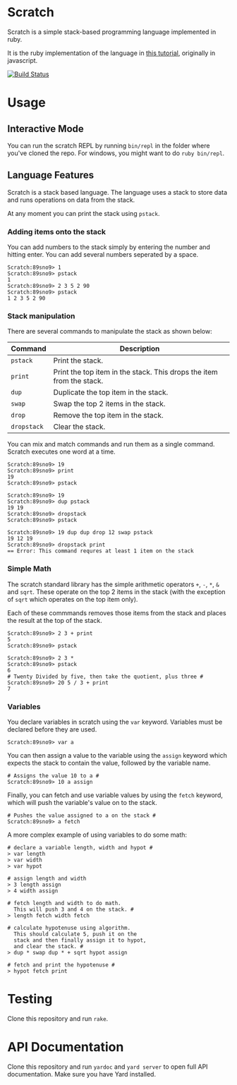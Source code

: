 # Scratch
Scratch is a simple stack-based programming language implemented in ruby.

It is the ruby implementation of the language in [this tutorial](http://scratch-lang.notimetoplay.org/), originally in javascript.

[![Build Status](https://travis-ci.org/Martin-Nyaga/scratch.svg?branch=master)](https://travis-ci.org/Martin-Nyaga/scratch)

# Usage

## Interactive Mode

You can run the scratch REPL by running `bin/repl` in the folder where
you've cloned the repo. For windows, you might want to do `ruby bin/repl`.

## Language Features

Scratch is a stack based language. The language uses a stack to store data
and runs operations on data from the stack.

At any moment you can print the stack using `pstack`.

### Adding items onto the stack

You can add numbers to the stack simply by entering the number and hitting
enter. You can add several numbers seperated by a space.

```
Scratch:89sno9> 1
Scratch:89sno9> pstack
1
Scratch:89sno9> 2 3 5 2 90
Scratch:89sno9> pstack
1 2 3 5 2 90
```

### Stack manipulation

There are several commands to manipulate the stack as shown below:

| Command | Description|
| ------------- |--------|
| `pstack` | Print the stack. |
| `print` | Print the top item in the stack. This drops the item from the stack. |
| `dup` | Duplicate the top item in the stack. |
| `swap` | Swap the top 2 items in the stack. |
| `drop` | Remove the top item in the stack. |
| `dropstack` | Clear the stack. |

You can mix and match commands and run them as a single command. Scratch executes one word at a time.

```
Scratch:89sno9> 19
Scratch:89sno9> print
19
Scratch:89sno9> pstack

Scratch:89sno9> 19
Scratch:89sno9> dup pstack
19 19
Scratch:89sno9> dropstack
Scratch:89sno9> pstack

Scratch:89sno9> 19 dup dup drop 12 swap pstack
19 12 19
Scratch:89sno9> dropstack print
== Error: This command requres at least 1 item on the stack
```

### Simple Math

The scratch standard library has the simple arithmetic operators `+`, `-`, `*`, `&` and `sqrt`.
These operate on the top 2 items in the stack (with the exception of `sqrt` which operates on
the top item only).

Each of these commmands removes those items from the stack and places the result at the top of the stack.

```
Scratch:89sno9> 2 3 + print
5
Scratch:89sno9> pstack

Scratch:89sno9> 2 3 *
Scratch:89sno9> pstack
6
# Twenty Divided by five, then take the quotient, plus three #
Scratch:89sno9> 20 5 / 3 + print
7
```

### Variables

You declare variables in scratch using the `var` keyword. Variables must be declared before they are used.

```
Scratch:89sno9> var a
```

You can then assign a value to the variable using the `assign` keyword which expects the stack to contain
the value, followed by the variable name.

```
# Assigns the value 10 to a #
Scratch:89sno9> 10 a assign
```

Finally, you can fetch and use variable values by using the `fetch` keyword, which will push the variable's
value on to the stack.

```
# Pushes the value assigned to a on the stack #
Scratch:89sno9> a fetch
```

A more complex example of using variables to do some math:

```
# declare a variable length, width and hypot #
> var length
> var width
> var hypot

# assign length and width
> 3 length assign
> 4 width assign

# fetch length and width to do math. 
  This will push 3 and 4 on the stack. #
> length fetch width fetch

# calculate hypotenuse using algorithm.
  This should calculate 5, push it on the
  stack and then finally assign it to hypot,
  and clear the stack. #
> dup * swap dup * + sqrt hypot assign

# fetch and print the hypotenuse #
> hypot fetch print
```

# Testing

Clone this repository and run `rake`.

# API Documentation

Clone this repository and run `yardoc` and `yard server` to open full
API documentation. Make sure you have Yard installed.

